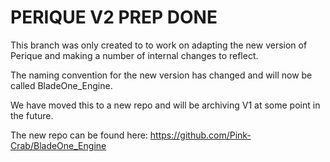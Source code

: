# PERIQUE V2 PREP DONE

This branch was only created to to work on adapting the new version of Perique and making a number of internal changes to reflect.

The naming convention for the new version has changed and will now be called BladeOne_Engine.

We have moved this to a new repo and will be archiving V1 at some point in the future.

The new repo can be found here:
https://github.com/Pink-Crab/BladeOne_Engine
